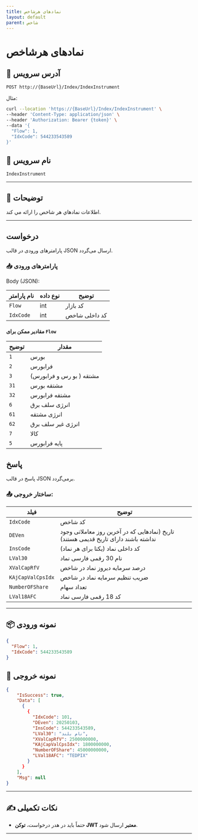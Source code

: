 ```yaml
---
title: نمادهای هرشاخص
layout: default
parent: شاخص
---
```


# نمادهای هرشاخص

## 📌 آدرس سرویس

```
POST http://{BaseUrl}/Index/IndexInstrument
```

مثال:

```bash
curl --location 'https://{BaseUrl}/Index/IndexInstrument' \
--header 'Content-Type: application/json' \
--header 'Authorization: Bearer {token}' \
--data '{
  "Flow": 1,
  "IdxCode": 544233543589
}'
```

## 🧾 نام سرویس

`IndexInstrument`

---

## 🎯 توضیحات

اطلاعات نمادهاي هر شاخص را ارائه مي کند. 

---

## درخواست

پارامترهای ورودی در قالب JSON ارسال می‌گردد.

### 📥 پارامترهای ورودی

Body (JSON):

| نام پارامتر | نوع داده | توضیح |
|------------| --- |-------|
| `Flow` | int | کد بازار |
| `IdxCode` | int | کد داخلی شاخص |

#### مقادیر ممکن برای `Flow`

| توضیح | مقدار |
|-------|-------|
| `1`  | بورس |
| `2`  | فرابورس |
| `3` |  مشتقه ( بو رس و فرابورس) |
| `31` |  مشتقه بورس |
| `32` |  مشتقه فرابورس |
| `6` |  انرژی سلف برق |
| `61` |  انرژی مشتقه |
| `62` |  انرژی غیر سلف برق |
| `7` | کالا |
| `5` | پایه فرابورس |

## پاسخ

پاسخ در قالب JSON برمی‌گردد.

### 📤 ساختار خروجی:

| فیلد | توضیح |
|------|-------|
| `IdxCode` |  کد شاخص |
| `DEVen` | تاریخ (نمادهایی که در آخرین روز معاملاتی وجود نداشته باشند دارای تاریخ قدیمی هستند) |
| `InsCode` | کد داخلی نماد (یکتا برای هر نماد) |
| `LVal30` | نام 30 رقمی فارسی نماد |
| `XValCapRfV` | درصد سرمايه ديروز نماد در شاخص |
| `KAjCapValCpsIdx` | ضريب تنظيم سرمايه نماد در شاخص |
| `NumberOFShare` | تعداد سهام |
| `LVal18AFC` | کد 18 رقمی فارسی نماد |

---

## 📦 نمونه ورودی 

```json
{
  "Flow": 1,
  "IdxCode": 544233543589
}
```

## 📄 نمونه خروجی

```json
{
    "IsSuccess": true,
    "Data": [
      {
        {
          "IdxCode": 101,
          "DEven": 20250103,
          "InsCode": 544233543589,
          "LVal30": "نام بلند",
          "XValCapRfV": 2500000000,
          "KAjCapValCpsIdx": 1800000000,
          "NumberOFShare": 45000000000,
          "LVal18AFC": "TEDPIX"
        }
      }
    ],
    "Msg": null
}
```

---

## ✍️ نکات تکمیلی

- حتماً باید در هدر درخواست، **توکن JWT معتبر** ارسال شود.

---